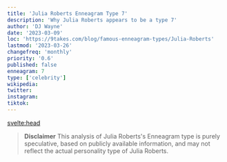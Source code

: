 ```yaml
---
title: 'Julia Roberts Enneagram Type 7'
description: 'Why Julia Roberts appears to be a type 7'
author: 'DJ Wayne'
date: '2023-03-09'
loc: 'https://9takes.com/blog/famous-enneagram-types/Julia-Roberts'
lastmod: '2023-03-26'
changefreq: 'monthly'
priority: '0.6'
published: false
enneagram: 7
type: ['celebrity']
wikipedia:
twitter:
instagram:
tiktok:
---
```


<svelte:head>
<!-- <meta property="og:image" content="https://9takes.com/types/6s/Julia-Roberts.webp" /> -->
  <link rel="canonical" href="https://9takes.com/blog/famous-enneagram-types/Julia-Roberts">
</svelte:head>
<!-- <script>
	import  PopCard  from "../../../lib/components/atoms/PopCard.svelte";
</script>
<div
	style="display: flex;
    justify-content: center;
    margin: 1rem 0;
	"
>
	<PopCard
		image={`/types/6s/${'Julia-Roberts'}.webp`}
		showIcon={false}
		displayText="Julia Roberts"
		subtext=""
	/>
</div> -->

> **Disclaimer** This analysis of Julia Roberts's Enneagram type is purely speculative, based on publicly available information, and may not reflect the actual personality type of Julia Roberts.

